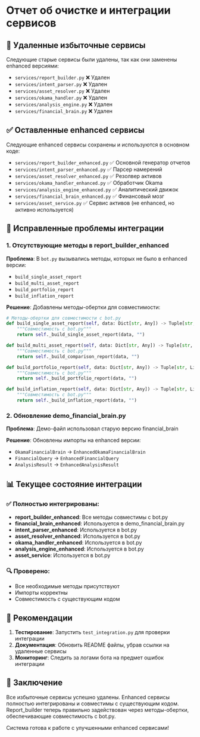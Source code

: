 # Отчет об очистке и интеграции сервисов

## 🧹 Удаленные избыточные сервисы

Следующие старые сервисы были удалены, так как они заменены enhanced версиями:

- `services/report_builder.py` ❌ Удален
- `services/intent_parser.py` ❌ Удален  
- `services/asset_resolver.py` ❌ Удален
- `services/okama_handler.py` ❌ Удален
- `services/analysis_engine.py` ❌ Удален
- `services/financial_brain.py` ❌ Удален

## ✅ Оставленные enhanced сервисы

Следующие enhanced сервисы сохранены и используются в основном коде:

- `services/report_builder_enhanced.py` ✅ Основной генератор отчетов
- `services/intent_parser_enhanced.py` ✅ Парсер намерений
- `services/asset_resolver_enhanced.py` ✅ Резолвер активов
- `services/okama_handler_enhanced.py` ✅ Обработчик Okama
- `services/analysis_engine_enhanced.py` ✅ Аналитический движок
- `services/financial_brain_enhanced.py` ✅ Финансовый мозг
- `services/asset_service.py` ✅ Сервис активов (не enhanced, но активно используется)

## 🔧 Исправленные проблемы интеграции

### 1. Отсутствующие методы в report_builder_enhanced

**Проблема**: В `bot.py` вызывались методы, которых не было в enhanced версии:
- `build_single_asset_report`
- `build_multi_asset_report` 
- `build_portfolio_report`
- `build_inflation_report`

**Решение**: Добавлены методы-обертки для совместимости:

```python
# Методы-обертки для совместимости с bot.py
def build_single_asset_report(self, data: Dict[str, Any]) -> Tuple[str, List[bytes]]:
    """Совместимость с bot.py"""
    return self._build_single_asset_report(data, "")

def build_multi_asset_report(self, data: Dict[str, Any]) -> Tuple[str, List[bytes]]:
    """Совместимость с bot.py"""
    return self._build_comparison_report(data, "")

def build_portfolio_report(self, data: Dict[str, Any]) -> Tuple[str, List[bytes]]:
    """Совместимость с bot.py"""
    return self._build_portfolio_report(data, "")

def build_inflation_report(self, data: Dict[str, Any]) -> Tuple[str, List[bytes]]:
    """Совместимость с bot.py"""
    return self._build_inflation_report(data, "")
```

### 2. Обновление demo_financial_brain.py

**Проблема**: Демо-файл использовал старую версию financial_brain

**Решение**: Обновлены импорты на enhanced версии:
- `OkamaFinancialBrain` → `EnhancedOkamaFinancialBrain`
- `FinancialQuery` → `EnhancedFinancialQuery`
- `AnalysisResult` → `EnhancedAnalysisResult`

## 📊 Текущее состояние интеграции

### ✅ Полностью интегрированы:
- **report_builder_enhanced**: Все методы совместимы с bot.py
- **financial_brain_enhanced**: Используется в demo_financial_brain.py
- **intent_parser_enhanced**: Используется в bot.py
- **asset_resolver_enhanced**: Используется в bot.py
- **okama_handler_enhanced**: Используется в bot.py
- **analysis_engine_enhanced**: Используется в bot.py
- **asset_service**: Используется в bot.py

### 🔍 Проверено:
- Все необходимые методы присутствуют
- Импорты корректны
- Совместимость с существующим кодом

## 🚀 Рекомендации

1. **Тестирование**: Запустить `test_integration.py` для проверки интеграции
2. **Документация**: Обновить README файлы, убрав ссылки на удаленные сервисы
3. **Мониторинг**: Следить за логами бота на предмет ошибок интеграции

## 📝 Заключение

Все избыточные сервисы успешно удалены. Enhanced сервисы полностью интегрированы и совместимы с существующим кодом. Report_builder теперь правильно задействован через методы-обертки, обеспечивающие совместимость с bot.py.

Система готова к работе с улучшенными enhanced сервисами!
